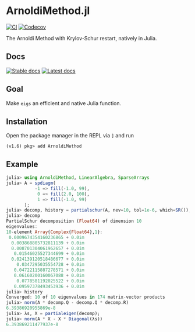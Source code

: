 # ArnoldiMethod.jl

[![CI](https://github.com/JuliaLinearAlgebra/ArnoldiMethod.jl/actions/workflows/ci.yml/badge.svg)](https://github.com/JuliaLinearAlgebra/ArnoldiMethod.jl/actions/workflows/ci.yml) [![Codecov](https://codecov.io/github/JuliaLinearAlgebra/ArnoldiMethod.jl/coverage.svg?branch=master)](https://codecov.io/github/JuliaLinearAlgebra/ArnoldiMethod.jl?branch=master)



The Arnoldi Method with Krylov-Schur restart, natively in Julia.

## Docs
[![Stable docs](https://img.shields.io/badge/docs-stable-blue.svg)](https://julialinearalgebra.github.io/ArnoldiMethod.jl/stable) [![Latest docs](https://img.shields.io/badge/docs-dev-blue.svg)](https://julialinearalgebra.github.io/ArnoldiMethod.jl/dev)

## Goal
Make `eigs` an efficient and native Julia function.

## Installation

Open the package manager in the REPL via `]` and run

```
(v1.6) pkg> add ArnoldiMethod
```

## Example

```julia
julia> using ArnoldiMethod, LinearAlgebra, SparseArrays
julia> A = spdiagm(
           -1 => fill(-1.0, 99),
            0 => fill(2.0, 100), 
            1 => fill(-1.0, 99)
       );
julia> decomp, history = partialschur(A, nev=10, tol=1e-6, which=SR());
julia> decomp
PartialSchur decomposition (Float64) of dimension 10
eigenvalues:
10-element Array{Complex{Float64},1}:
 0.0009674354160236865 + 0.0im
  0.003868805732811139 + 0.0im
  0.008701304061962657 + 0.0im
   0.01546025527344699 + 0.0im
  0.024139120518486677 + 0.0im
    0.0347295035554728 + 0.0im
   0.04722115887278571 + 0.0im
   0.06160200160067088 + 0.0im
    0.0778581192025522 + 0.0im
   0.09597378493453936 + 0.0im
julia> history
Converged: 10 of 10 eigenvalues in 174 matrix-vector products
julia> norm(A * decomp.Q - decomp.Q * decomp.R)
6.39386920955869e-8
julia> λs, X = partialeigen(decomp);
julia> norm(A * X - X * Diagonal(λs))
6.393869211477937e-8
```
